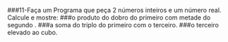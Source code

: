 ###11-Faça um Programa que peça 2 números inteiros e um número real. Calcule e mostre:
###o produto do dobro do primeiro com metade do segundo .
###a soma do triplo do primeiro com o terceiro.
###o terceiro elevado ao cubo.